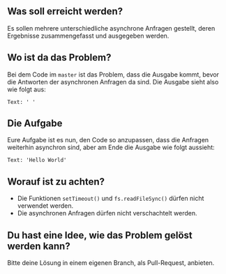 Was soll erreicht werden?
-------------------------
Es sollen mehrere unterschiedliche asynchrone Anfragen gestellt, deren Ergebnisse zusammengefasst und ausgegeben werden.

Wo ist da das Problem?
----------------------
Bei dem Code im `master` ist das Problem, dass die Ausgabe kommt, bevor die Antworten der asynchronen Anfragen da sind. Die Ausgabe sieht also wie folgt aus:

    Text: ' '

Die Aufgabe
-----------
Eure Aufgabe ist es nun, den Code so anzupassen, dass die Anfragen weiterhin asynchron sind, aber am Ende die Ausgabe wie folgt aussieht:

    Text: 'Hello World'

Worauf ist zu achten?
---------------------
* Die Funktionen `setTimeout()` und `fs.readFileSync()` dürfen nicht verwendet werden.
* Die asynchronen Anfragen dürfen nicht verschachtelt werden.

Du hast eine Idee, wie das Problem gelöst werden kann?
------------------------------------------------------
Bitte deine Lösung in einem eigenen Branch, als Pull-Request, anbieten.
